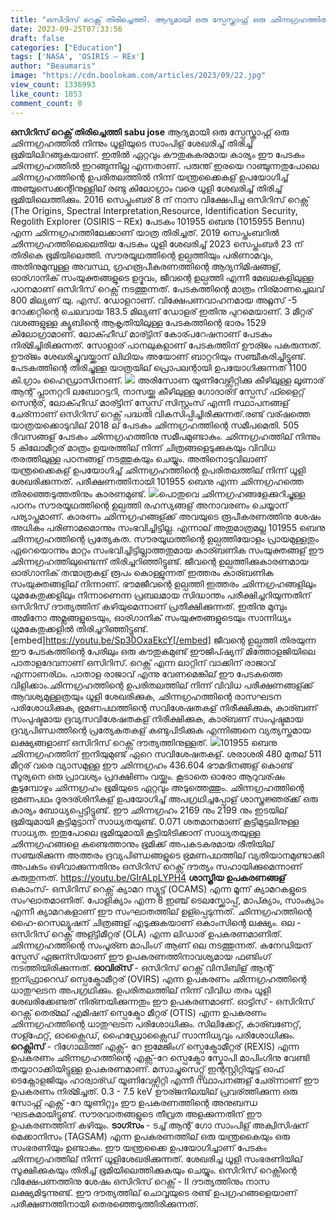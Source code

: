 ```yaml
---
title: "ഒസിറിസ് റെക്സ് തിരിച്ചെത്തി. ആദ്യമായി ഒരു സ്പേസ്ക്രാഫ്റ്റ് ഒരു ഛിന്നഗ്രഹത്തിൽ നിന്നും ധൂളിയുടെ സാംപിള് ശേഖരിച്ച് തിരിച്ച് ഭൂമിയിലിറങ്ങുകയാണ്"
date: 2023-09-25T07:33:56
draft: false
categories: ["Education"]
tags: ['NASA', 'OSIRIS – REx']
author: "Beaumaris"
image: "https://cdn.boolokam.com/articles/2023/09/22.jpg"
view_count: 1336993
like_count: 1853
comment_count: 0
---
```


**ഒസിറിസ് റെക്സ് തിരിച്ചെത്തി** **sabu jose** ആദ്യമായി ഒരു സ്പേസ്ക്രാഫ്റ്റ് ഒരു ഛിന്നഗ്രഹത്തിൽ നിന്നും ധൂളിയുടെ സാംപിള് ശേഖരിച്ച് തിരിച്ച് ഭൂമിയിലിറങ്ങുകയാണ്. ഇതിൽ ഏറ്റവും കൗതുകകരമായ കാര്യം ഈ പേടകം ഛിന്നഗ്രഹത്തിൽ ഇറങ്ങുന്നില്ല എന്നതാണ്. പരുന്ത് ഇരയെ റാഞ്ചുന്നതുപോലെ ഛിന്നഗ്രഹത്തിന്റെ ഉപരിതലത്തിൽ നിന്ന് യന്ത്രക്കൈകള് ഉപയോഗിച്ച് അഞ്ചുസെക്കന്റിനുള്ളില് രണ്ടു കിലോഗ്രാം വരെ ധൂളി ശേഖരിച്ച് തിരിച്ച് ഭൂമിയിലെത്തിക്കും. 2016 സെപ്തംബര് 8 ന് നാസ വിക്ഷേപിച്ച ഒസിറിസ് റെക്സ് (The Origins, Spectral Interpretation,Resource, Identification Security, Regolith Explorer (OSIRIS – REx) പേടകം 101955 ബെനു (1015955 Bennu) എന്ന ഛിന്നഗ്രഹത്തിലേക്കാണ് യാത്ര തിരിച്ചത്. 2019 സെപ്തംബറിൽ ഛിന്നഗ്രഹത്തിലെലെതിയ പേടകം ധൂളി ശേഖരിച്ച് 2023 സെപ്തംബർ 23 ന് തിരികെ ഭൂമിയിലെത്തി. സൗരയൂഥത്തിന്റെ ഉല്പത്തിയും പരിണാമവും, അതിനുമുമ്പുള്ള അവസ്ഥ, ഗ്രഹരൂപീകരണത്തിന്റെ ആദ്യനിമിഷങ്ങള്, ഓര്ഗാനിക് സംയുക്തങ്ങളുടെ ഉദ്ഭവം, ജീവന്റെ ഉല്പത്തി എന്നീ മേഖലകളിലുള്ള പഠനമാണ് ഒസിറിസ് റെക്സ് നടത്തുന്നത്. പേടകത്തിന്റെ മാത്രം നിര്മാണച്ചെലവ് 800 മില്യണ് യു. എസ്. ഡോളറാണ്. വിക്ഷേപണവാഹനമായ അറ്റ്ലസ് -5 റോക്കറ്റിന്റെ ചെലവായ 183.5 മില്യണ് ഡോളര് ഇതിനു പുറമെയാണ്. 3 മീറ്റര് വശങ്ങളുള്ള ക്യൂബിന്റെ ആകൃതിയിലുള്ള പേടകത്തിന്റെ ഭാരം 1529 കിലോഗ്രാമാണ്. ലോക്ഹീഡ് മാര്ട്ടിന് കോര്പറേഷനാണ് പേടകം നിര്മിച്ചിരിക്കുന്നത്. സോളാര് പാനലുകളാണ് പേടകത്തിന് ഊര്ജം പകരുന്നത്. ഊര്ജം ശേഖരിച്ചുവയ്ക്കാന് ലിഥിയം അയോണ് ബാറ്ററിയും സഞ്ചീകരിച്ചിട്ടുണ്ട്. പേടകത്തിന്റെ തിരിച്ചുള്ള യാത്രയില് പ്രൊപലന്റായി ഉപയോഗിക്കുന്നത് 1100 കി.ഗ്രാം ഹൈഡ്രാസിനാണ്. ![](https://cdn.boolokam.com/articles/2023/09/fwwffgg.jpg) അരിസോണ യൂണിവേഴ്സിറ്റിക്കു കീഴിലുള്ള ലൂണാര് ആന്റ് പ്ലാനറ്ററി ലബോറട്ടറി, നാസയ്ക്കു കീഴിലുള്ള ഗോദാര്ദ് സ്പേസ് ഫ്ളൈറ്റ് സെന്റര്, ലോക്ഹീഡ് മാര്ട്ടിന് സ്പേസ് സിസ്റ്റംസ് എന്നീ സ്ഥാപനങ്ങള് ചേര്ന്നാണ് ഒസിറിസ് റെക്സ് പദ്ധതി വികസിപ്പിച്ചിരിക്കുന്നത്.രണ്ട് വര്ഷത്തെ യാത്രയക്കൊടുവില് 2018 ല് പേടകം ഛിന്നഗ്രഹത്തിന്റെ സമീപമെതി. 505 ദിവസങ്ങള് പേടകം ഛിന്നഗ്രഹത്തിനു സമീപമുണ്ടാകും. ഛിന്നഗ്രഹത്തില് നിന്നും 5 കിലോമീറ്റര് മാത്രം ഉയരത്തില് നിന്ന് ചിത്രങ്ങളെടുക്കുകയും വിവിധ തരത്തിലുള്ള പഠനങ്ങള് നടത്തുകയും ചെയ്യും. അതിനൊടുവിലാണ് യന്ത്രക്കൈകള് ഉപയോഗിച്ച് ഛിന്നഗ്രഹത്തിന്റെ ഉപരിതലത്തില് നിന്ന് ധൂളി ശേഖരിക്കുന്നത്. പരീക്ഷണത്തിനായി 101955 ബെനു എന്ന ഛിന്നഗ്രഹത്തെ തിരഞ്ഞെടുത്തതിനും കാരണമുണ്ട്. ![](https://cdn.boolokam.com/articles/2023/09/fgggg-1-1.jpg)പൊതുവെ ഛിന്നഗ്രഹങ്ങളേക്കുറിച്ചുള്ള പഠനം സൗരയൂഥത്തിന്റെ ഉല്പത്തി രഹസ്യങ്ങള് അനാവരണം ചെയ്യാന് പര്യാപ്തമാണ്. കാരണം ഛിന്നഗ്രഹങ്ങള്ക്ക് അവയുടെ രൂപീകരണത്തിനു ശേഷം അധികം പരിണാമമൊന്നും സംഭവിച്ചിട്ടില്ല. എന്നാല് അതുമാത്രമല്ല 101955 ബെനു ഛിന്നഗ്രഹത്തിന്റെ പ്രത്യേകത. സൗരയൂഥത്തിന്റെ ഉല്പത്തിയോളം പ്രായമുള്ളതും ഏറെയൊന്നും മാറ്റം സംഭവിച്ചിട്ടില്ലാത്തതുമായ കാര്ബണിക സംയുക്തങ്ങള് ഈ ഛിന്നഗ്രഹത്തിലുണ്ടെന്ന് തിരിച്ചറിഞ്ഞിട്ടുണ്ട്. ജീവന്റെ ഉല്പത്തിക്കുകാരണമായ ഓര്ഗാനിക് തന്മാത്രകള് രൂപം കൊള്ളുന്നത് ഇത്തരം കാര്ബണിക സംയുക്തങ്ങളില് നിന്നാണ്. ഭൗമജീവന്റെ ഉല്പത്തി ഇത്തരം ഛിന്നഗ്രഹങ്ങളിലും ധൂമകേതുക്കളിലും നിന്നാണെന്ന പ്രബലമായ സിദ്ധാന്തം പരീക്ഷിച്ചറിയുന്നതിന് ഒസിറിസ് ദൗത്യത്തിന് കഴിയുമെന്നാണ് പ്രതീക്ഷിക്കുന്നത്. ഇതിനു മുമ്പും അമിനോ അമ്ലങ്ങളുടെയും, ഓര്ഗാനിക് സംയുക്തങ്ങളുടെയും സാന്നിധ്യം ധൂമകേതുക്കളിൽ തിരിച്ചറിഞ്ഞിട്ടുണ്ട്. [embed]https://youtu.be/Sp30OxaEkcY[/embed] ജീവന്റെ ഉല്പത്തി തിരയുന്ന ഈ പേടകത്തിന്റെ പേരിലും ഒരു കൗതുകമുണ്ട് ഈജിപ്ഷ്യന് മിത്തോളജിയിലെ പാതാളദേവനാണ് ഒസിറിസ്. റെക്സ് എന്ന ലാറ്റിന് വാക്കിന് രാജാവ് എന്നാണര്ഥം. പാതാള രാജാവ് എന്നു വേണമെങ്കില് ഈ പേടകത്തെ വിളിക്കാം.ഛിന്നഗ്രഹത്തിന്റെ ഉപരിതലത്തില് നിന്ന് വിവിധ പരീക്ഷണങ്ങള്ക്ക് ആവശ്യമുള്ളത്രയും ധൂളി ശേഖരിക്കുക, ഛിന്നഗ്രഹത്തിന്റെ രാസഘടന പരിശോധിക്കുക, ഭ്രമണപഥത്തിന്റെ സവിശേഷതകള് നിരീക്ഷിക്കുക, കാര്ബണ് സംപുഷ്ടമായ ദ്രവ്യസവിശേഷതകള് നിരീക്ഷിക്കുക, കാര്ബണ് സംപുഷ്ടമായ ദ്രവ്യപിണ്ഡത്തിന്റെ പ്രത്യേകതകള് കണ്ടുപിടിക്കുക എന്നിങ്ങനെ വ്യത്യസ്തമായ ലക്ഷ്യങ്ങളാണ് ഒസിറിസ് റെക്സ് ദൗത്യത്തിനുള്ളത്. ![](https://cdn.boolokam.com/articles/2023/09/fwwerr.jpg)101955 ബെനു ഛിന്നഗ്രഹത്തിന് ഇനിയുമുണ്ട് ഏറെ സവിശേഷതകള്. ശരാശരി 480 മുതല് 511 മീറ്റര് വരെ വ്യാസമുള്ള ഈ ഛിന്നഗ്രഹം 436.604 ഭൗമദിനങ്ങള് കൊണ്ട് സൂര്യനെ ഒരു പ്രാവശ്യം പ്രദക്ഷിണം വയ്ക്കും. കൂടാതെ ഓരോ ആറുവര്ഷം കൂടുമ്പോഴും ഛിന്നഗ്രഹം ഭൂമിയുടെ ഏറ്റവും അടുത്തെത്തും. ഛിന്നഗ്രഹത്തിന്റെ ഭ്രമണപഥം ദൂരദര്ശിനികള് ഉപയോഗിച്ച് അപഗ്രഥിച്ചപ്പോള് ശാസ്ത്രജ്ഞര്ക്ക് ഒരു കാര്യം ബോധ്യപ്പെട്ടിട്ടുണ്ട്. ഈ ഛിന്നഗ്രഹം 2169 നും 2199 നും ഇടയില് ഭൂമിയുമായി കൂട്ടിമുട്ടാന് സാധ്യതയുണ്ട്. 0.071 ശതമാനമാണ് കൂട്ടിമുട്ടലിനുള്ള സാധ്യത. ഇതുപോലെ ഭൂമിയുമായി കൂട്ടിയിടിക്കാന് സാധ്യതയുള്ള ഛിന്നഗ്രഹങ്ങളെ കണ്ടെത്താനും ഭൂമിക്ക് അപകടകരമായ രീതിയില് സഞ്ചരിക്കുന്ന അത്തരം ദ്രവ്യപിണ്ഡങ്ങളുടെ ഭ്രമണപഥത്തില് വ്യതിയാനമുണ്ടാക്കി അപകടം ഒഴിവാക്കുന്നതിനും ഒസിറിസ് റെക്സ് ദൗത്യം സഹായിക്കുമെന്നാണ് കരുതുന്നത്. https://youtu.be/GIrALpLYPH4 **ശാസ്ത്രീയ ഉപകരണങ്ങള്** ഒകാംസ്- ഒസിറിസ് റെക്സ് ക്യാമറ സ്യൂട്ട് (OCAMS) എന്ന മൂന്ന് ക്യാമറകളുടെ സംഘാതമാണിത്. പോളിക്യാം എന്ന 8 ഇഞ്ച് ടെലസ്ക്കോപ്പ്, മാപ്ക്യാം, സാംക്യാം എന്നീ ക്യാമറകളാണ് ഈ സംഘാതത്തില് ഉള്പ്പെടുന്നത്. ഛിന്നഗ്രഹത്തിന്റെ ഹൈ-റെസല്യൂഷന് ചിത്രങ്ങള് എടുക്കുകയാണ് ഒകാംസിന്റെ ലക്ഷ്യം. ഒല - ഒസിറിസ് റെക്സ് അള്ട്ടിമീറ്റര് (OLA) എന്ന ലിഡാര് ഉപകരണമാണിത്. ഛിന്നഗ്രഹത്തിന്റെ സംപൂര്ണ മാപിംഗ് ആണ് ഒല നടത്തുന്നത്. കനേഡിയന് സ്പേസ് ഏജന്സിയാണ് ഈ ഉപകരണത്തിനാവശ്യമായ ഫണ്ടിംഗ് നടത്തിയിരിക്കുന്നത്. **ഓവിര്സ്** \- ഒസിറിസ് റെക്സ് വിസിബിള് ആന്റ് ഇന്ഫ്രാറെഡ് സ്പെക്ട്രോമീറ്റര് (OVIRS) എന്ന ഉപകരണം ഛിന്നഗ്രഹത്തിന്റെ ധാതുഘടന അപഗ്രഥിക്കും. ഉപരിതലത്തില് നിന്ന് വിവിധ തരം ധൂളി ശേഖരിക്കേണ്ടത് നിര്ണയിക്കുന്നതും ഈ ഉപകരണമാണ്. ഓട്ടിസ് - ഒസിറിസ് റെക്സ് തെര്മല് എമിഷന് സ്പെക്ട്രോ മീറ്റര് (OTIS) എന്ന ഉപകരണം ഛിന്നഗ്രഹത്തിന്റെ ധാതുഘടന പരിശോധിക്കും. സിലിക്കേറ്റ്, കാര്ബണേറ്റ്, സള്ഫേറ്റ്, ഓക്സൈഡ്, ഹൈഡ്രോക്സൈഡ് സാന്നിധ്യവും പരിശോധിക്കും. **റെക്സിസ്** \- റിഗോലിത്ത് എക്സ്- റേ ഇമേജിംഗ് സ്പെക്ട്രോമീറ്റര് (REXIS) എന്ന ഉപകരണം ഛിന്നഗ്രഹത്തിന്റെ എക്സ്-റേ സ്പെക്ട്രോ സ്കോപി മാപിംഗിനു വേണ്ടി തയ്യാറാക്കിയിട്ടുള്ള ഉപകരണമാണ്. മസാച്ചുസെറ്റ്സ് ഇന്റസ്റ്റിറ്റിയൂട്ട് ഓഫ് ടെക്നോളജിയും ഹാര്വാര്ഡ് യൂണിവേഴ്സിറ്റി എന്നീ സ്ഥാപനങ്ങള് ചേര്ന്നാണ് ഈ ഉപകരണം നിര്മിച്ചത്. 0.3 - 7.5 keV ഊര്ജനിലയില് പ്രവര്ത്തിക്കുന്ന ഒരു സോഫ്റ്റ് എക്സ് -റേ യൂണിറ്റും ഈ ഉപകരണത്തിന്റെ അനുബന്ധ ഘടകമായിട്ടുണ്ട്. സൗരവാതങ്ങളുടെ തീവ്രത അളക്കുന്നതിന് ഈ ഉപകരണത്തിന് കഴിയും. **ടാഗ്സം** \- ടച്ച് ആന്റ് ഗോ സാംപിള് അക്വിസിഷന് മെക്കാനിസം (TAGSAM) എന്ന ഉപകരണത്തില് ഒരു യന്ത്രകൈയും ഒരു സംഭരണിയും ഉണ്ടാകും. ഈ യന്ത്രക്കൈ ഉപയോഗിച്ചാണ് പേടകം ഛിന്നഗ്രഹത്തില് നിന്ന് ധൂളിശേഖരിക്കുന്നത്. ശേഖരിച്ച ധൂളി സംഭരണിയില് സൂക്ഷിക്കുകയും തിരിച്ച് ഭൂമിയിലെത്തിക്കുകയും ചെയ്യും. ഒസിറിസ് റെക്സിന്റെ വിക്ഷേപണത്തിനു ശേഷം ഒസിറിസ് റെക്സ് - II ദൗത്യത്തിനും നാസ ലക്ഷ്യമിടുന്നുണ്ട്. ഈ ദൗത്യത്തില് ചൊവ്വയുടെ രണ്ട് ഉപഗ്രഹങ്ങളെയാണ് പരീക്ഷണത്തിനായി തെരഞ്ഞെടുത്തിരിക്കുന്നത്.
